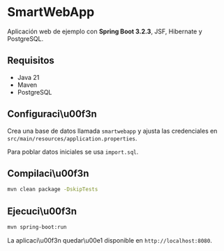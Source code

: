 # SmartWebApp

Aplicación web de ejemplo con **Spring Boot 3.2.3**, JSF, Hibernate y PostgreSQL.

## Requisitos
- Java 21
- Maven
- PostgreSQL

## Configuraci\u00f3n
Crea una base de datos llamada `smartwebapp` y ajusta las credenciales en `src/main/resources/application.properties`.

Para poblar datos iniciales se usa `import.sql`.

## Compilaci\u00f3n
```bash
mvn clean package -DskipTests
```

## Ejecuci\u00f3n
```bash
mvn spring-boot:run
```
La aplicaci\u00f3n quedar\u00e1 disponible en `http://localhost:8080`.
